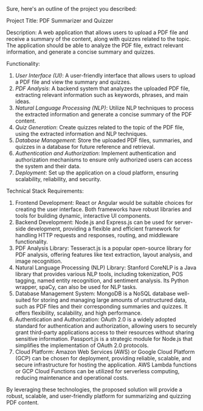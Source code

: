  Sure, here's an outline of the project you described:

Project Title: PDF Summarizer and Quizzer

Description: A web application that allows users to upload a PDF file and receive a summary of the content, along with quizzes related to the topic. The application should be able to analyze the PDF file, extract relevant information, and generate a concise summary and quizzes.

Functionality:

1. *User Interface (UI)*: A user-friendly interface that allows users to upload a PDF file and view the summary and quizzes.
2. *PDF Analysis*: A backend system that analyzes the uploaded PDF file, extracting relevant information such as keywords, phrases, and main ideas.
3. *Natural Language Processing (NLP)*: Utilize NLP techniques to process the extracted information and generate a concise summary of the PDF content.
4. *Quiz Generation*: Create quizzes related to the topic of the PDF file, using the extracted information and NLP techniques.
5. *Database Management*: Store the uploaded PDF files, summaries, and quizzes in a database for future reference and retrieval.
6. *Authentication and Authorization*: Implement authentication and authorization mechanisms to ensure only authorized users can access the system and their data.
7. *Deployment*: Set up the application on a cloud platform, ensuring scalability, reliability, and security.

Technical Stack Requirements:

1. Frontend Development: React or Angular would be suitable choices for creating the user interface. Both frameworks have robust libraries and tools for building dynamic, interactive UI components.
2. Backend Development: Node.js and Express.js can be used for server-side development, providing a flexible and efficient framework for handling HTTP requests and responses, routing, and middleware functionality.
3. PDF Analysis Library: Tesseract.js is a popular open-source library for PDF analysis, offering features like text extraction, layout analysis, and image recognition.
4. Natural Language Processing (NLP) Library: Stanford CoreNLP is a Java library that provides various NLP tools, including tokenization, POS tagging, named entity recognition, and sentiment analysis. Its Python wrapper, spaCy, can also be used for NLP tasks.
5. Database Management System: MongoDB is a NoSQL database well-suited for storing and managing large amounts of unstructured data, such as PDF files and their corresponding summaries and quizzes. It offers flexibility, scalability, and high performance.
6. Authentication and Authorization: OAuth 2.0 is a widely adopted standard for authentication and authorization, allowing users to securely grant third-party applications access to their resources without sharing sensitive information. Passport.js is a strategic module for Node.js that simplifies the implementation of OAuth 2.0 protocols.
7. Cloud Platform: Amazon Web Services (AWS) or Google Cloud Platform (GCP) can be chosen for deployment, providing reliable, scalable, and secure infrastructure for hosting the application. AWS Lambda functions or GCP Cloud Functions can be utilized for serverless computing, reducing maintenance and operational costs.

By leveraging these technologies, the proposed solution will provide a robust, scalable, and user-friendly platform for summarizing and quizzing PDF content.
